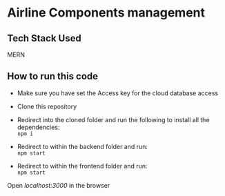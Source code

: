 # Airline Components management

## Tech Stack Used
MERN

## How to run this code
* Make sure you have set the Access key for the cloud database access
* Clone this repository
* Redirect into the cloned folder and run the following to install all the dependencies:\
 `npm i`

* Redirect to within the backend folder and run:\
 `npm start`
 
 * Redirect to within the frontend folder and run:\
 `npm start`

Open _localhost:3000_ in the browser
